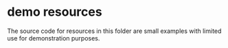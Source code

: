 # demo resources

The source code for resources in this folder are small examples with
limited use for demonstration purposes.
